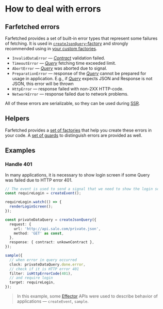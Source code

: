 # How to deal with errors

## Farfetched errors

Farfetched provides a set of built-in error types that represent some failures of fetching. It is used in [`createJsonQuery`-factory](../core/factories/create_json_query.md) and strongly recommended using in [your custom factories](./custom_query.md).

- `InvalidDataError` — [_Contract_](../core/primitives/contract.md) validation failed.
- `TimeoutError` — [_Query_](../core/primitives/query.md) fetching time exceeded limit.
- `AbortError` — [_Query_](../core/primitives/query.md) was aborted due to signal.
- `PreparationError` — response of the [_Query_](../core/primitives/query.md) cannot be prepared for usage in application. E.g., if [_Query_](../core/primitives/query.md) expects JSON and Response is not JSON, this error will be thrown
- `HttpError` — response failed with non-2XX HTTP-code.
- `NetworkError` — response failed due to network problems.

All of these errors are serializable, so they can be used during [SSR](./ssr.md).

## Helpers

Farfetched provides a [set of factories](../../packages/core/src/errors/create_error.ts) that help you create these errors in your code. A [set of guards](../../packages/core/src/errors/guards.ts) to distinguish errors are provided as well.

## Examples

### Handle 401

In many applications, it is necessary to show login screen if some Query was failed due to HTTP error 401.

```ts
// The event is used to send a signal that we need to show the login screen
const requireLogin = createEvent();

requireLogin.watch(() => {
  renderLoginScreen();
});

const privateDataQuery = createJsonQuery({
  request: {
    url: 'http://api.salo.com/private.json',
    method: 'GET' as const,
  },
  response: { contract: unkownContract },
});

sample({
  // when error in query occurred
  clock: privateDataQuery.done.error,
  // check if it is HTTP error 401
  filter: isHttpErrorCode(401),
  // and require login
  target: requireLogin,
});
```

> In this example, some [Effector](https://effector.dev) APIs were used to describe behavior of applications — `createEvent`, `sample`.
